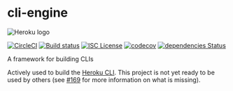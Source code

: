 cli-engine
==========

![Heroku logo](https://d4yt8xl9b7in.cloudfront.net/assets/home/logotype-heroku.png)

[![CircleCI](https://circleci.com/gh/heroku/cli-engine/tree/master.svg?style=svg)](https://circleci.com/gh/heroku/cli-engine/tree/master)
[![Build status](https://ci.appveyor.com/api/projects/status/vkvx2oup8r9gt1ga/branch/master?svg=true)](https://ci.appveyor.com/project/Heroku/cli-engine/branch/master)
[![ISC License](https://img.shields.io/github/license/heroku/cli-engine.svg)](https://github.com/heroku/cli-engine/blob/master/LICENSE)
[![codecov](https://codecov.io/gh/heroku/cli-engine/branch/master/graph/badge.svg)](https://codecov.io/gh/heroku/cli-engine)
[![dependencies Status](https://david-dm.org/heroku/cli-engine/status.svg)](https://david-dm.org/heroku/cli-engine)

A framework for building CLIs

Actively used to build the [Heroku CLI](https://cli.heroku.com). This project is not yet ready to be used by others (see [#169](https://github.com/heroku/cli-engine/issues/169) for more information on what is missing).
